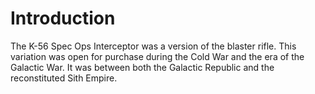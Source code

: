 # Introduction

The K-56 Spec Ops Interceptor was a version of the blaster rifle.
This variation was open for purchase during the Cold War and the era of the Galactic War.
It was between both the Galactic Republic and the reconstituted Sith Empire.
